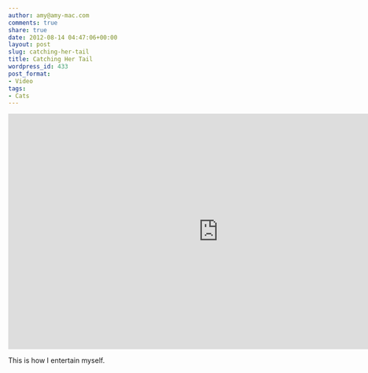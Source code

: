```yaml
---
author: amy@amy-mac.com
comments: true
share: true
date: 2012-08-14 04:47:06+00:00
layout: post
slug: catching-her-tail
title: Catching Her Tail
wordpress_id: 433
post_format:
- Video
tags:
- Cats
---
```

<div class="flex-video widescreen">
  <iframe width="853" height="480" src="https://www.youtube.com/embed/sYj0MkRQ4N0?rel=0&amp;vq=hd720" frameborder="0" allowfullscreen></iframe>
</div>

This is how I entertain myself.
